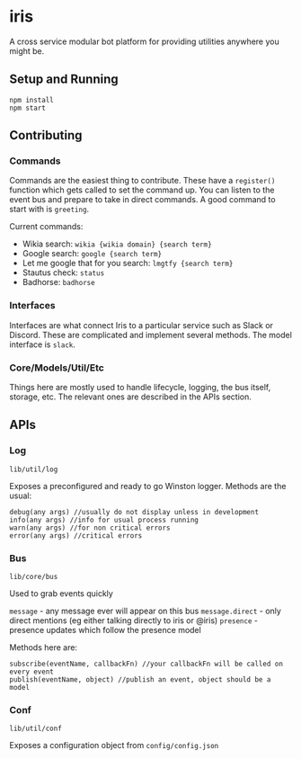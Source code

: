 # iris

A cross service modular bot platform for providing utilities anywhere you might be.

## Setup and Running
```
npm install
npm start
```

## Contributing

### Commands

Commands are the easiest thing to contribute. These have a `register()` function which gets called to set the command up. You can listen to the event bus and prepare to take in direct commands. A good command to start with is `greeting`.

Current commands:
* Wikia search: `wikia {wikia domain} {search term}`
* Google search: `google {search term}`
* Let me google that for you search: `lmgtfy {search term}`
* Stautus check: `status`
* Badhorse: `badhorse`

### Interfaces

Interfaces are what connect Iris to a particular service such as Slack or Discord. These are complicated and implement several methods. The model interface is `slack`.

### Core/Models/Util/Etc

Things here are mostly used to handle lifecycle, logging, the bus itself, storage, etc. The relevant ones are described in the APIs section.

## APIs

### Log
`lib/util/log`

Exposes a preconfigured and ready to go Winston logger. Methods are the usual:
```
debug(any args) //usually do not display unless in development
info(any args) //info for usual process running
warn(any args) //for non critical errors
error(any args) //critical errors
```

### Bus
`lib/core/bus`

Used to grab events quickly

`message` - any message ever will appear on this bus
`message.direct` - only direct mentions (eg either talking directly to iris or @iris)
`presence` - presence updates which follow the presence model

Methods here are:
```
subscribe(eventName, callbackFn) //your callbackFn will be called on every event
publish(eventName, object) //publish an event, object should be a model
```

### Conf
`lib/util/conf`

Exposes a configuration object from `config/config.json`
